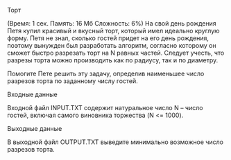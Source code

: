 Торт

(Время: 1 сек. Память: 16 Мб Сложность: 6%)
На свой день рождения Петя купил красивый и вкусный торт, который имел идеально круглую форму. Петя не знал, сколько гостей придет на его день рождения, поэтому вынужден был разработать алгоритм, согласно которому он сможет быстро разрезать торт на N равных частей. Следует учесть, что разрезы торта можно производить как по радиусу, так и по диаметру.

Помогите Пете решить эту задачу, определив наименьшее число разрезов торта по заданному числу гостей.

Входные данные

Входной файл INPUT.TXT содержит натуральное число N – число гостей, включая самого виновника торжества (N <= 1000).

Выходные данные

В выходной файл OUTPUT.TXT выведите минимально возможное число разрезов торта.